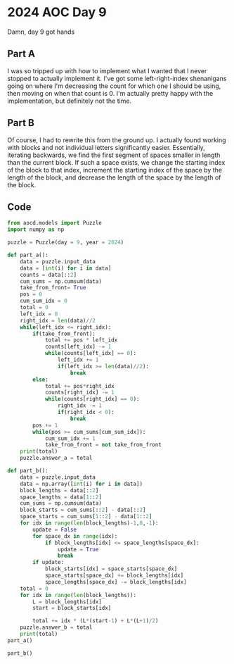 # 2024 AOC Day 9

Damn, day 9 got hands

## Part A

I was so tripped up with how to implement what I wanted that I never stopped to actually implement it. I've got some left-right-index shenanigans going on where I'm decreasing the count for which one I should be using, then moving on when that count is 0. I'm actually pretty happy with the implementation, but definitely not the time.

## Part B

Of course, I had to rewrite this from the ground up. I actually found working with blocks and not individual letters significantly easier. Essentially, iterating backwards, we find the first segment of spaces smaller in length than the current block. If such a space exists, we change the starting index of the block to that index, increment the starting index of the space by the length of the block, and decrease the length of the space by the length of the block. 

## Code
```python
from aocd.models import Puzzle
import numpy as np

puzzle = Puzzle(day = 9, year = 2024)

def part_a():
    data = puzzle.input_data
    data = [int(i) for i in data]
    counts = data[::2]
    cum_sums = np.cumsum(data)
    take_from_front= True
    pos = 0
    cum_sum_idx = 0
    total = 0
    left_idx = 0
    right_idx = len(data)//2
    while(left_idx <= right_idx):
        if(take_from_front):
            total += pos * left_idx
            counts[left_idx] -= 1
            while(counts[left_idx] == 0):
                left_idx += 1
                if(left_idx >= len(data)//2):
                    break
        else:
            total += pos*right_idx
            counts[right_idx] -= 1
            while(counts[right_idx] == 0):
                right_idx -= 1
                if(right_idx < 0):
                    break
        pos += 1
        while(pos >= cum_sums[cum_sum_idx]):
            cum_sum_idx += 1
            take_from_front = not take_from_front
    print(total)
    puzzle.answer_a = total

def part_b():
    data = puzzle.input_data
    data = np.array([int(i) for i in data])
    block_lengths = data[::2]
    space_lengths = data[1::2]
    cum_sums = np.cumsum(data)
    block_starts = cum_sums[::2] - data[::2]
    space_starts = cum_sums[1::2] - data[1::2]
    for idx in range(len(block_lengths)-1,0,-1):
        update = False
        for space_dx in range(idx):
            if block_lengths[idx] <= space_lengths[space_dx]:
                update = True
                break
        if update:
            block_starts[idx] = space_starts[space_dx]
            space_starts[space_dx] += block_lengths[idx]
            space_lengths[space_dx] -= block_lengths[idx]
    total = 0
    for idx in range(len(block_lengths)):
        L = block_lengths[idx]
        start = block_starts[idx]

        total += idx * (L*(start-1) + L*(L+1)/2)
    puzzle.answer_b = total
    print(total)
part_a()

part_b()
```